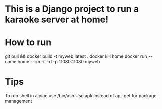 This is a Django project to run a karaoke server at home!
===


How to run
===
git pull && docker build -t myweb:latest .
docker kill home
docker run --name home --rm -it -d -p 11080:11080 myweb


Tips
===
To run shell in alpine use /bin/ash
Use apk instead of apt-get for package management